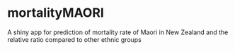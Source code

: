 mortalityMAORI
==============

A shiny app for prediction of mortality rate of Maori in New Zealand and the relative ratio compared to other ethnic groups


